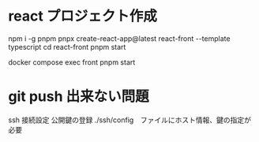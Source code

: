 # react プロジェクト作成
npm i -g pnpm
pnpx create-react-app@latest react-front --template typescript
cd react-front
pnpm start

docker compose exec front pnpm start

# git push 出来ない問題
ssh 接続設定
公開鍵の登録
./ssh/config　ファイルにホスト情報、鍵の指定が必要
